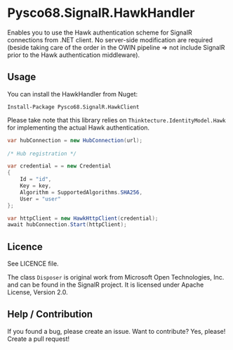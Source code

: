 # Pysco68.SignalR.HawkHandler

Enables you to use the Hawk authentication scheme for SignalR connections from .NET client. No server-side modification are required (beside taking care of the order in the OWIN pipeline => not include SignalR prior to the Hawk authentication middleware).

## Usage

You can install the HawkHandler from Nuget:

```
Install-Package Pysco68.SignalR.HawkClient
```

Please take note that this library relies on `Thinktecture.IdentityModel.Hawk` for implementing the actual Hawk authentication.

```C#
var hubConnection = new HubConnection(url);
            
/* Hub registration */

var credential = = new Credential
{
    Id = "id",
    Key = key,
    Algorithm = SupportedAlgorithms.SHA256,
    User = "user"
};

var httpClient = new HawkHttpClient(credential);
await hubConnection.Start(httpClient);
```

## Licence

See LICENCE file.

The class `Disposer` is original work from Microsoft Open Technologies, Inc. and can be found in the SignalR project. It is licensed under Apache License, Version 2.0.

## Help / Contribution

If you found a bug, please create an issue. Want to contribute? Yes, please! Create a pull request!